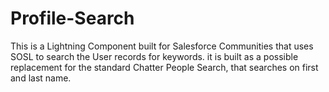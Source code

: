 # Profile-Search

This is a Lightning  Component built for Salesforce Communities that uses SOSL to search the User records for keywords. it is built as a possible replacement for the standard Chatter People Search, that searches on first and last name.

